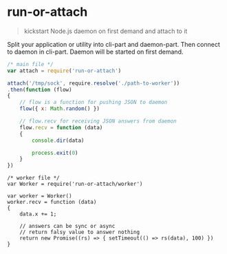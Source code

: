 # run-or-attach

> kickstart Node.js daemon on first demand and attach to it

Split your application or utility into cli-part and daemon-part. Then connect to daemon in cli-part. Daemon will be started on first demand.

```js
/* main file */
var attach = require('run-or-attach')

attach('/tmp/sock', require.resolve('./path-to-worker'))
.then(function (flow)
{
	// flow is a function for pushing JSON to daemon
	flow({ x: Math.random() })

	// flow.recv for receiving JSON answers from daemon
	flow.recv = function (data)
	{
		console.dir(data)

		process.exit(0)
	}
})
```

```
/* worker file */
var Worker = require('run-or-attach/worker')

var worker = Worker()
worker.recv = function (data)
{
	data.x += 1;

	// answers can be sync or async
	// return falsy value to answer nothing
	return new Promise((rs) => { setTimeout(() => rs(data), 100) })
}
```
